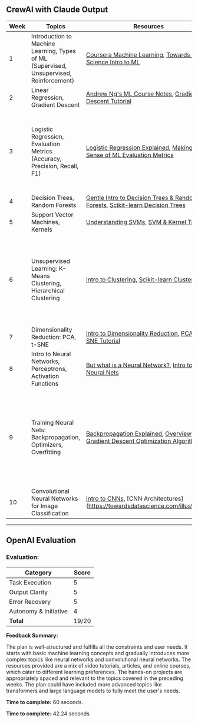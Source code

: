 ## CrewAI with Claude Output

| Week | Topics | Resources | Project |
|------|--------|-----------|---------|
| 1 | Introduction to Machine Learning, Types of ML (Supervised, Unsupervised, Reinforcement) | [Coursera Machine Learning](https://www.coursera.org/learn/machine-learning), [Towards Data Science Intro to ML](https://towardsdatascience.com/introduction-to-machine-learning-db7c668822c4) | - |  
| 2 | Linear Regression, Gradient Descent | [Andrew Ng's ML Course Notes](https://www.holehouse.org/mlclass/), [Gradient Descent Tutorial](https://www.youtube.com/watch?v=sDv4f4s2SB8) | - |
| 3 | Logistic Regression, Evaluation Metrics (Accuracy, Precision, Recall, F1) | [Logistic Regression Explained](https://towardsdatascience.com/logistic-regression-detailed-overview-46c4da4303bc), [Making Sense of ML Evaluation Metrics](https://towardsdatascience.com/making-sense-of-machine-learning-evaluation-metrics-acc0c7b1d34f) | **Project 1:** Build a logistic regression model to predict customer churn using a [Telco Customer Churn dataset](https://www.kaggle.com/blastchar/telco-customer-churn). Evaluate using appropriate metrics. |
| 4 | Decision Trees, Random Forests | [Gentle Intro to Decision Trees & Random Forests](https://victorzhou.com/blog/intro-to-random-forests/), [Scikit-learn Decision Trees](https://scikit-learn.org/stable/modules/tree.html) | - | 
| 5 | Support Vector Machines, Kernels | [Understanding SVMs](https://www.youtube.com/watch?v=efR1C6CvhmE), [SVM & Kernel Trick](https://towardsdatascience.com/support-vector-machines-svm-c9ef22815589) | - |
| 6 | Unsupervised Learning: K-Means Clustering, Hierarchical Clustering | [Intro to Clustering](https://developers.google.com/machine-learning/clustering/overview), [Scikit-learn Clustering](https://scikit-learn.org/stable/modules/clustering.html) | **Project 2:** Use K-Means to cluster customers based on purchasing behavior with this [Online Retail dataset](https://www.kaggle.com/vijayuv/onlineretail). Visualize and interpret the clusters. | 
| 7 | Dimensionality Reduction: PCA, t-SNE | [Intro to Dimensionality Reduction](https://www.youtube.com/watch?v=3uxOyk-SczU), [PCA & t-SNE Tutorial](https://www.datacamp.com/community/tutorials/introduction-t-sne) | - |
| 8 | Intro to Neural Networks, Perceptrons, Activation Functions | [But what is a Neural Network?](https://www.youtube.com/watch?v=aircAruvnKk), [Intro to Neural Nets](https://victorzhou.com/blog/intro-to-neural-networks/) | - |
| 9 | Training Neural Nets: Backpropagation, Optimizers, Overfitting | [Backpropagation Explained](https://www.youtube.com/watch?v=Ilg3gGewQ5U), [Overview of Gradient Descent Optimization Algorithms](https://ruder.io/optimizing-gradient-descent/) | **Project 3:** Train a neural network to classify images from the [Fashion MNIST dataset](https://github.com/zalandoresearch/fashion-mnist). Experiment with different architectures and hyperparameters to improve accuracy. |
| 10 | Convolutional Neural Networks for Image Classification | [Intro to CNNs](https://ujjwalkarn.me/2016/08/11/intuitive-explanation-convnets/), [CNN Architectures](https://towardsdatascience.com/illustrated-

---

## OpenAI Evaluation

### Evaluation:

| Category | Score |
|----------|-------|
| Task Execution | 5 |
| Output Clarity | 5 |
| Error Recovery | 5 |
| Autonomy & Initiative | 4 |
| **Total** | 19/20 |

**Feedback Summary:** 

The plan is well-structured and fulfills all the constraints and user needs. It starts with basic machine learning concepts and gradually introduces more complex topics like neural networks and convolutional neural networks. The resources provided are a mix of video tutorials, articles, and online courses, which cater to different learning preferences. The hands-on projects are appropriately spaced and relevant to the topics covered in the preceding weeks. The plan could have included more advanced topics like transformers and large language models to fully meet the user's needs. 

**Time to complete:** 60 seconds.

**Time to complete:** 42.24 seconds
